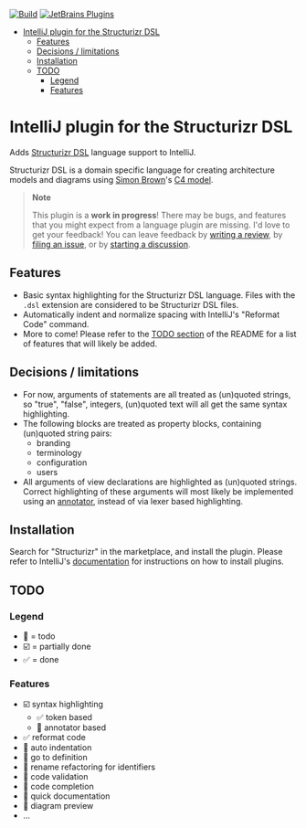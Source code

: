 [![Build](https://github.com/dirkgroot/structurizr-dsl-intellij-plugin/actions/workflows/build.yml/badge.svg)](https://github.com/dirkgroot/structurizr-dsl-intellij-plugin/actions/workflows/build.yml)
[![JetBrains Plugins](https://img.shields.io/jetbrains/plugin/v/nl.dirkgroot.structurizr-dsl-plugin?label=latest%20release)](https://plugins.jetbrains.com/plugin/20606-structurizr-dsl-language-support/versions)

<!-- TOC -->
* [IntelliJ plugin for the Structurizr DSL](#intellij-plugin-for-the-structurizr-dsl)
  * [Features](#features)
  * [Decisions / limitations](#decisions--limitations)
  * [Installation](#installation)
  * [TODO](#todo)
    * [Legend](#legend)
    * [Features](#features-1)
<!-- TOC -->

# IntelliJ plugin for the Structurizr DSL

<!-- Plugin description -->

Adds [Structurizr DSL](https://github.com/structurizr/dsl/blob/master/docs/language-reference.md) language support to
IntelliJ.

Structurizr DSL is a domain specific language for creating architecture models and diagrams
using [Simon Brown](https://twitter.com/simonbrown)'s [C4 model](https://c4model.com).

> **Note**
>
> This plugin is a **work in progress**! There may be bugs, and features that you might expect from a language plugin
> are missing. I'd love to get your feedback! You can leave feedback
> by [writing a review](https://plugins.jetbrains.com/plugin/20606-structurizr-dsl-language-support/reviews),
> by [filing an issue](https://github.com/dirkgroot/structurizr-dsl-intellij-plugin/issues),
> or by [starting a discussion](https://github.com/dirkgroot/structurizr-dsl-intellij-plugin/discussions).

## Features

* Basic syntax highlighting for the Structurizr DSL language. Files with the `.dsl` extension are considered to be
  Structurizr DSL files.
* Automatically indent and normalize spacing with IntelliJ's "Reformat Code" command.
* More to come! Please refer to the [TODO section](https://github.com/dirkgroot/structurizr-dsl-intellij-plugin#todo) of
  the README for a list of features that will likely be added.

## Decisions / limitations

- For now, arguments of statements are all treated as (un)quoted strings, so "true", "false", integers, (un)quoted text
  will all get the same syntax highlighting.
- The following blocks are treated as property blocks, containing (un)quoted string pairs:
  - branding
  - terminology
  - configuration
  - users
- All arguments of view declarations are highlighted as (un)quoted strings. Correct highlighting of these arguments will
  most likely be implemented using
  an [annotator](https://plugins.jetbrains.com/docs/intellij/syntax-highlighting-and-error-highlighting.html#annotator),
  instead of via lexer based highlighting.

<!-- Plugin description end -->

## Installation

Search for "Structurizr" in the marketplace, and install the plugin. Please refer to IntelliJ's
[documentation](https://www.jetbrains.com/help/idea/managing-plugins.html) for instructions on how to install plugins.

## TODO

### Legend

- 🔳 = todo
- ☑️ = partially done
- ✅ = done

### Features

- ☑️ syntax highlighting
  - ✅ token based
  - 🔳 annotator based
- ✅ reformat code
- 🔳 auto indentation
- 🔳 go to definition
- 🔳 rename refactoring for identifiers
- 🔳 code validation
- 🔳 code completion
- 🔳 quick documentation
- 🔳 diagram preview
- ...
